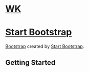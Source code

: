 
# [WK](https://huwenkang.github.io/)
# [Start Bootstrap](http://startbootstrap.com/)

 [Bootstrap](http://getbootstrap.com/) created by [Start Bootstrap](http://startbootstrap.com/).

## Getting Started



